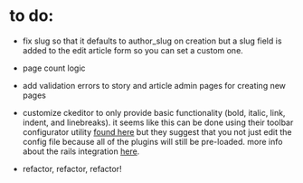 to do:
====================

- fix slug so that it defaults to author_slug on creation but a slug field is added to the edit article form so you can set a custom one. 

- page count logic

- add validation errors to story and article admin pages for creating new pages

- customize ckeditor to only provide basic functionality (bold, italic, link, indent, and linebreaks). it seems like this can be done using their toolbar configurator utility [found here](http://docs.ckeditor.com/#!/guide/dev_toolbar) but they suggest that you not just edit the config file because all of the plugins will still be pre-loaded. more info about the rails integration [here](https://github.com/galetahub/ckeditor).

- refactor, refactor, refactor!